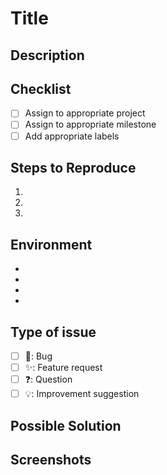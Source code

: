 # Title

## Description

<!-- Describe the bug, feature, or question. -->
<!-- What did you expect to happen? -->
<!-- What actually happened? -->
<!-- If it's a feature request, describe the use case and the proposed solution. -->

<!-- close -->

## Checklist

-   [ ] Assign to appropriate project
-   [ ] Assign to appropriate milestone
-   [ ] Add appropriate labels

## Steps to Reproduce

1. <!-- Step 1 -->
2. <!-- Step 2 -->
3. <!-- Step 3 -->

## Environment

-   <!-- Environment Value -->
-   <!-- Environment Value -->
-   <!-- Environment Value -->
-   <!-- Environment Value -->

## Type of issue

-   [ ] 🐛: Bug
-   [ ] ✨: Feature request
-   [ ] ❓: Question
-   [ ] 💡: Improvement suggestion

## Possible Solution

<!-- If you have suggestions on how to fix the bug, or a feature implementation, describe it here. -->

## Screenshots

<!-- If applicable, add screenshots to help explain your problem or feature request. -->
